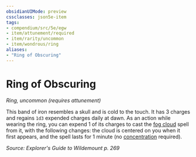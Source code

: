```yaml
---
obsidianUIMode: preview
cssclasses: json5e-item
tags:
- compendium/src/5e/egw
- item/attunement/required
- item/rarity/uncommon
- item/wondrous/ring
aliases: 
- "Ring of Obscuring"
---
```

# Ring of Obscuring
*Ring, uncommon (requires attunement)*  


This band of iron resembles a skull and is cold to the touch. It has 3 charges and regains `1d3` expended charges daily at dawn. As an action while wearing the ring, you can expend 1 of its charges to cast the [fog cloud](/compendium/spells/fog-cloud.md) spell from it, with the following changes: the cloud is centered on you when it first appears, and the spell lasts for 1 minute (no [concentration](/compendium/rules/conditions.md#concentration) required).

*Source: Explorer's Guide to Wildemount p. 269*
